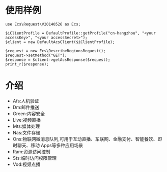 # 使用样例
    use Ecs\Request\V20140526 as Ecs;
    
    $iClientProfile = DefaultProfile::getProfile("cn-hangzhou", "<your accessKey>", "<your accessSecret>");
    $client = new DefaultAcsClient($iClientProfile);
    
    $request = new Ecs\DescribeRegionsRequest();
    $request->setMethod("GET");
    $response = $client->getAcsResponse($request);
    print_r($response);

# 介绍
- Afs:人机验证
- Dm:邮件推送
- Green:内容安全
- Live:视频直播
- Mts:媒体处理
- Nas:文件存储
- Ons:物联网微消息队列,可用于互动直播、车联网、金融支付、智能餐饮、即时聊天、移动 Apps等多种应用场景
- Ram:资源访问控制
- Sts:临时访问权限管理
- Vod:视频点播
